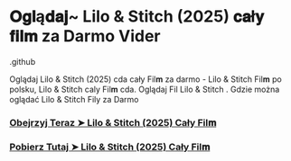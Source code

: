 # 𝐎𝐠𝐥ą𝐝𝐚𝐣~ Lilo & Stitch (2025) 𝐜𝐚ł𝐲 𝐟𝐢𝐥𝐦 za Darmo Vider

.github

Oglądaj Lilo & Stitch (2025) cda cały Fil𝐦 za darmo - Lilo & Stitch Fil𝐦 po polsku, Lilo & Stitch caly Fil𝐦 cda. Oglądaj Fil Lilo & Stitch . Gdzie można oglądać Lilo & Stitch Fily za Darmo

### [Obejrzyj Teraz ➤ Lilo & Stitch (2025) Cały Fil𝐦](https://epicscreen.fun/pl/movie/552524/lilo-stitch-get🔥)

### [Pobierz Tutaj ➤ Lilo & Stitch (2025) Cały Fil𝐦](https://epicscreen.fun/pl/movie/552524/lilo-stitch-geto🔥)
